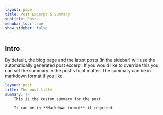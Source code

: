 ```yaml
---
layout: page
title: Post Excerpt & Summary
subtitle: Posts
menubar_toc: true
show_sidebar: false
---
```


## Intro

By default, the blog page and the latest posts (in the sidebar) will use the automatically generated post excerpt. If you would like to override this you can set the summary in the post's front matter. The summary can be in markdown format if you like.

```yaml
layout: post
title: The post title
summary: |-
    This is the custom summary for the post.

    It can be in **Markdown format** if required.
```